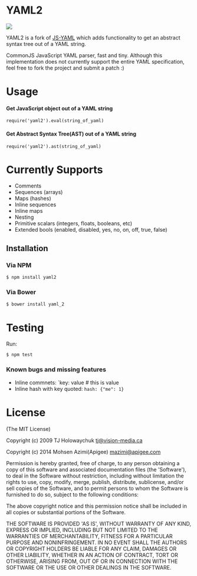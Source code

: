 
# YAML2
<a href='https://travis-ci.org/apigee/yaml2'><img src='https://travis-ci.org/apigee/yaml2.svg'/></a>

YAML2 is a fork of [JS-YAML](https://github.com/visionmedia/js-yaml) which adds functionality to get an abstract syntax tree out of a YAML string.

CommonJS JavaScript YAML parser, fast and tiny. Although this implementation
does not currently support the entire YAML specification, feel free to
fork the project and submit a patch :) 

# Usage


#### Get JavaScript object out of a YAML string
    require('yaml2').eval(string_of_yaml)
#### Get Abstract Syntax Tree(AST) out of a YAML string
    require('yaml2').ast(string_of_yaml)
    
# Currently Supports

  * Comments
  * Sequences (arrays)
  * Maps (hashes)
  * Inline sequences
  * Inline maps
  * Nesting
  * Primitive scalars (integers, floats, booleans, etc)
  * Extended bools (enabled, disabled, yes, no, on, off, true, false)
  
## Installation


### Via NPM
    $ npm install yaml2

### Via Bower
    $ bower install yaml_2
    
# Testing

Run:

    $ npm test

### Known bugs and missing features

  * Inline commnets: `key: value # this is value
  * Inline hash with key quoted: `hash: {"me": 1}`

# License 

(The MIT License)

Copyright (c) 2009 TJ Holowaychuk <tj@vision-media.ca>

Copyright (c) 2014 Mohsen Azimi(Apigee) <mazimi@apigee.com>

Permission is hereby granted, free of charge, to any person obtaining
a copy of this software and associated documentation files (the
'Software'), to deal in the Software without restriction, including
without limitation the rights to use, copy, modify, merge, publish,
distribute, sublicense, and/or sell copies of the Software, and to
permit persons to whom the Software is furnished to do so, subject to
the following conditions:

The above copyright notice and this permission notice shall be
included in all copies or substantial portions of the Software.

THE SOFTWARE IS PROVIDED 'AS IS', WITHOUT WARRANTY OF ANY KIND,
EXPRESS OR IMPLIED, INCLUDING BUT NOT LIMITED TO THE WARRANTIES OF
MERCHANTABILITY, FITNESS FOR A PARTICULAR PURPOSE AND NONINFRINGEMENT.
IN NO EVENT SHALL THE AUTHORS OR COPYRIGHT HOLDERS BE LIABLE FOR ANY
CLAIM, DAMAGES OR OTHER LIABILITY, WHETHER IN AN ACTION OF CONTRACT,
TORT OR OTHERWISE, ARISING FROM, OUT OF OR IN CONNECTION WITH THE
SOFTWARE OR THE USE OR OTHER DEALINGS IN THE SOFTWARE.
